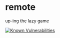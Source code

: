 # remote
up-ing the lazy game

[![Known Vulnerabilities](https://snyk.io/test/github/alexcreek/remote/badge.svg)](https://snyk.io/test/github/alexcreek/remote)


